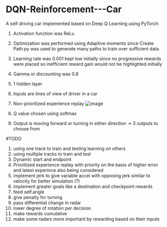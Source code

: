 # DQN-Reinforcement---Car
A self driving car implemented based on Deep Q Learning using PyTorch

1. Activation function was ReLu
2. Optimization was performed using Adaptive moments since Create Path.py was used to generate many paths to train over sufficient data
3. Learning rate was 0.001 kept low initially since no progressive rewards were placed so inefficient reward gain would not be highlighted initially
4. Gamma or discounting was 0.8
5. 1 hidden layer
6. Inputs are lines of view of driver in a car
7. Non-prioritized experience replay
![image](https://github.com/Saahir999/DQN-Reinforcement---Car/assets/77979559/a83a2983-d972-477d-9639-a0958d4b4c95)

7. Q value chosen using softmax
8. Output is moving forward or turning in either direction -> 3 outputs to choose from

#TODO
1. using one track to train and testing learning on others
2. using multiple tracks to train and test
3. Dynamic start and endpoint
4. Prioritized experience replay with priority on the basis of higher error and latest experince also being considered
5. implement jerk to give variable accel with opposing jerk similar to velocity for better simulation (?)
6. implement greater goals like a destination and checkpoint rewards
7. feed self.angle 
8. give penalty for turning 
9. pass differential change in radar
10. lower degree of rotation per decision
11. make rewards cumulative
12. make some radars more important by rewarding based on their inputs
